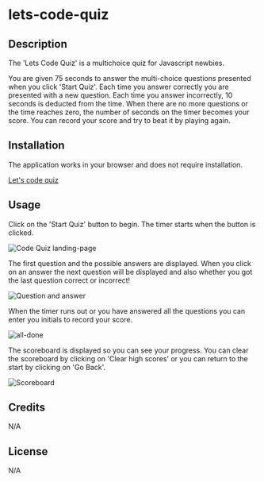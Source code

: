 # lets-code-quiz

## Description

The 'Lets Code Quiz' is a multichoice quiz for Javascript newbies.

You are given 75 seconds to answer the multi-choice questions presented when you click 'Start Quiz'. Each time you answer correctly you are presented with a new question. Each time you answer incorrectly, 10 seconds is deducted from the time. When there are no more questions or the time reaches zero, the number of seconds on the timer becomes your score. You can record your score and try to beat it by playing again.

## Installation

The application works in your browser and does not require installation.

[Let's code quiz](https://wolldog.github.io/lets-code-quiz/index.html)

## Usage
Click on the 'Start Quiz' button to begin. The timer starts when the button is clicked. 

![Code Quiz landing-page](https://user-images.githubusercontent.com/110208272/206904187-538b779a-9a75-4293-80fd-63b9d43c4fa2.png)

The first question and the possible answers are displayed. When you click on an answer the next question will be displayed and also whether you got the last question correct or incorrect!

![Question and answer](https://user-images.githubusercontent.com/110208272/206904885-adccc7c7-aa84-4d81-91dc-ce6ca64031cc.png)

When the timer runs out or you have answered all the questions you can enter you initials to record your score.

![all-done](https://user-images.githubusercontent.com/110208272/206905180-a711911f-17e5-4f82-b29e-037e086493b8.png)

The scoreboard is displayed so you can see your progress. You can clear the scoreboard by clicking on 'Clear high scores' or you can return to the start by clicking on 'Go Back'.

![Scoreboard](https://user-images.githubusercontent.com/110208272/206905017-b782a23f-aaf7-44c0-b6ba-d7b9cd606fef.png)

## Credits

N/A

## License

N/A


